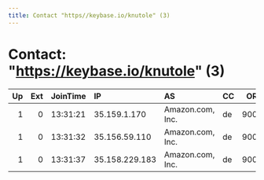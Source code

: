 ```yaml
---
title: Contact "https//keybase.io/knutole" (3)
---
```


# Contact: "https://keybase.io/knutole" (3)

|   Up |   Ext | JoinTime   | IP             | AS               | CC   |   ORp |   Dirp | OS    | Version   | Nickname   |   eFamMembers |
|-----:|------:|:-----------|:---------------|:-----------------|:-----|------:|-------:|:------|:----------|:-----------|--------------:|
|    1 |     0 | 13:31:21   | 35.159.1.170   | Amazon.com, Inc. | de   |  9001 |      0 | Linux | 0.3.1.8   | mapic      |             1 |
|    1 |     0 | 13:31:32   | 35.156.59.110  | Amazon.com, Inc. | de   |  9001 |      0 | Linux | 0.3.1.8   | mapic      |             1 |
|    1 |     0 | 13:31:37   | 35.158.229.183 | Amazon.com, Inc. | de   |  9001 |      0 | Linux | 0.3.1.8   | mapic      |             1 |
